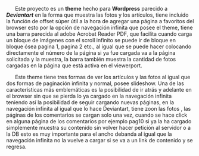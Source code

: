       Este proyecto es un **theme** hecho para  **Wordpress** parecido a ***Deviantart*** en la forma que muestra las fotos y los artículos, tiene incluido la función de offset súper útil a la hora de agregar una página a favoritos del browser esto por la opción de navegación infinita que posee  el theme, tiene una barra parecida al adobe Acrobat Reader PDF, que facilita cuando carga un bloque de imágenes con el scroll infinito se puede ir de bloque en bloque ósea pagina 1, pagina 2 etc., al igual que se puede hacer colocando directamente el número de la página si ya fue cargada va a la página solicitada y la muestra, la barra también muestra la cantidad de fotos cargadas en la página que está activa en el viewerport.

      Este theme tiene tres formas de ver los artículos y las fotos al igual que dos formas de paginación infinita y normal, posee slideshow.
Una de las características más emblemáticas es la posibilidad de ir atrás y adelante en el browser sin que se pierda lo ya cargado en la navegación infinita teniendo así la posibilidad de seguir cargando nuevas páginas, en la navegación infinita al igual que lo hace Deviantart, tiene zoon las fotos , las páginas de los comentarios se cargan solo una vez, cuando se hace click en alguna página de los comentarios por ejemplo pag10 si ya la ha cargado simplemente muestra su contenido sin volver hacer petición al servidor o a la DB esto es muy importante para el ancho debanda al igual que la navegación infinita no la vuelve a cargar si se va a un link de contenido y se regresa.
